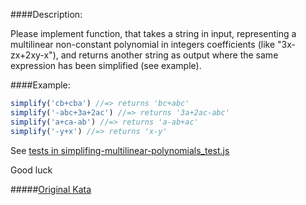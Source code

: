 ####Description:

Please implement function, that takes a string in input, representing a multilinear non-constant polynomial in integers coefficients (like "3x-zx+2xy-x"), and returns another string as output where the same expression has been simplified (see example).

####Example:

```js
simplify('cb+cba') //=> returns 'bc+abc'
simplify('-abc+3a+2ac') //=> returns '3a+2ac-abc'
simplify('a+ca-ab') //=> returns 'a-ab+ac'
simplify('-y+x') //=> returns 'x-y'
```

See [tests in simplifing-multilinear-polynomials_test.js](https://github.com/ivanStraltsou/code-wars/blob/master/katas/simplifing-multilinear-polynomials/simplifing-multilinear-polynomials_test.js)

Good luck

#####[Original Kata](http://www.codewars.com/kata/simplifing-multilinear-polynomials)